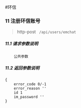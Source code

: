 #环信

### 11 注册环信账号

> http-post ``` /api/users/emchat```
 
##### 11.1 请求参数说明
```
    公共参数
``` 

##### 11.2 返回参数说明
```
{
    error_code 0/-1 
    error_reason '' 
    id 1 
    im_password ''
}
```